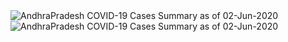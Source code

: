 
<img src="https://deepuhub.github.io/COVID-19/GraphsGenerated/02-Jun-2020/AndhraPradesh_02-Jun-2020.jpg" alt="AndhraPradesh COVID-19 Cases Summary as of 02-Jun-2020">
 <br>										  
<img src="https://deepuhub.github.io/COVID-19/GraphsGenerated/02-Jun-2020/Last24Hrs_AndhraPradesh_02-Jun-2020.jpg" alt="AndhraPradesh COVID-19 Cases Summary as of 02-Jun-2020">
